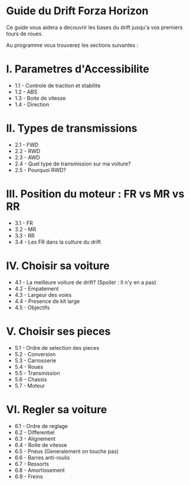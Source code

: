 # Guide du Drift Forza Horizon

Ce guide vous aidera a decouvrir les bases du drift jusqu'a vos premiers tours de roues.

Au programme vous trouverez les sections suivantes :

# I. Parametres d'Accessibilite
- 1.1 - Controle de traction et stabilite
- 1.2 - ABS
- 1.3 - Boite de vitesse
- 1.4 - Direction

# II. Types de transmissions
- 2.1 - FWD
- 2.2 - RWD
- 2.3 - AWD
- 2.4 - Quel type de transmission sur ma voiture?
- 2.5 - Pourquoi RWD?

# III. Position du moteur : FR vs MR vs RR
- 3.1 - FR
- 3.2 - MR
- 3.3 - RR
- 3.4 - Les FR dans la culture du drift

# IV. Choisir sa voiture
- 4.1 - La meilleure voiture de drift? (Spoiler : Il n'y en a pas)
- 4.2 - Empatement
- 4.3 - Largeur des voies
- 4.4 - Presence de kit large
- 4.5 - Objectifs

# V. Choisir ses pieces
- 5.1 - Ordre de selection des pieces
- 5.2 - Conversion
- 5.3 - Carrosserie
- 5.4 - Roues
- 5.5 - Transmission
- 5.6 - Chassis
- 5.7 - Moteur

# VI. Regler sa voiture
- 6.1 - Ordre de reglage
- 6.2 - Differentiel
- 6.3 - Alignement
- 6.4 - Boite de vitesse
- 6.5 - Pneus (Generalement on touche pas)
- 6.6 - Barres anti-roulis
- 6.7 - Ressorts
- 6.8 - Amortissement
- 6.9 - Freins